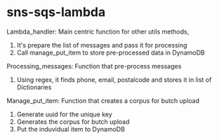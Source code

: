 # sns-sqs-lambda

Lambda_handler: Main centric function for other utils methods, 
  1. It's prepare the list of messages and pass it for processing
  2. Call manage_put_item to store pre-processed data in DynamoDB

Processing_messages: Function that pre-process messages 
  1. Using regex, it finds phone, email, postalcode and stores it in list of Dictionaries

Manage_put_item: Function that creates a corpus for butch upload
  1. Generate uuid for the unique key
  2. Generates the corpus for butch upload
  3. Put the induvidual item to DynamoDB
